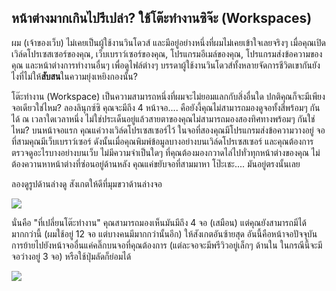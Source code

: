 <?php require("../../entete.php"); ?> <?php require("../../base.php"); ?> <?php require("../../fonctions.php"); ?>

<div id="corps">

<h2>หน้าต่างมากเกินไปรึเปล่า? ใช้โต๊ะทำงานซิจ๊ะ (Workspaces)</h2>

<p>ผม (เจ้าของเว็บ) ไม่เคยเป็นผู้ใช้งานวินโดวส์ และมีอยู่อย่างหนึ่งที่ผมไม่เคยเข้าใจเลยจริงๆ เมื่อคุณเปิดเวิล์ดโปรเซสเซอร์ของคุณ, เว็บเบราว์เซอร์ของคุณ, โปรแกรมอีเมล์ของคุณ, โปรแกรมส่งข้อความของคุณ และหน้าต่างการทำงานอื่นๆ เพื่อดูไฟล์ต่างๆ บรรดาผู้ใช้งานวินโดวส์ทั้งหลายจัดการชีวิตเขากันยังไงที่ไม่ให้<b>สับสน</b>ในความยุ่งเหยิงกองนั้น?</p>

<p>โต๊ะทำงาน (Workspace) เป็นความสามารถหนึ่งที่ผมจะไม่ยอมแลกกับสิ่งอื่นใด ปกติคุณก็จะมีเพียงจอเดียวใช่ไหม? ลองลินุกซ์ซิ คุณจะมีถึง 4 หน้าจอ.... คือยังงี้คุณไม่สามารถมองดูจอทั้งสี่พร้อมๆ กันได้ ณ เวลาใดเวลาหนึ่ง ไม่ใช่ประเด็นอยู่แล้วสายตาของคุณไม่สามารถมองสองทิศทางพร้อมๆ กันใช่ไหม? บนหน้าจอแรก คุณแค่วางเวิล์ดโปรเซสเซอร์ไว้ ในจอที่สองคุณมีโปรแกรมส่งข้อความวางอยู่ จอที่สามคุณมีเว็บเบราว์เซอร์ ดังนั้นเมื่อคุณพิมพ์ข้อมูลบางอย่างบนเวิล์ดโปรเซสเซอร์ และคุณต้องการตรวจดูอะไรบางอย่างบนเว็บ ไม่มีความจำเป็นใดๆ ที่คุณต้องมองกวาดไล่ไปทั่วทุกหน้าต่างของคุณ ไม่ต้องควานหาหน้าต่างที่ซ่อนอยู่ด้านหลัง คุณแค่ขยับจอที่สามมาหา โป๊ะเชะ.... มันอยู่ตรงนั้นเลย</p>

<p>ลองดูรูปด้านล่างดู สังเกตให้ดีที่มุมขวาด้านล่างจอ</p>

<img src="Images/workspaces.png" border="0"/>

<p>นั่นคือ "ที่เปลี่ยนโต๊ะทำงาน" คุณสามารถมองเห็นมันมีถึง 4 จอ (เสมือน) แต่คุณยังสามารถมีได้มากกว่านี้ (ผมใช้อยู่ 12 จอ แต่บางคนมีมากกว่านั้นอีก) ให้สังเกตอันซ้ายสุด อันนี้คือหน้าจอปัจจุบัน การย้ายไปยังหน้าจออื่นแค่คลิ๊กบนจอที่คุณต้องการ (แต่ละจอจะมีพรีวิวอยู่เล็กๆ ด้านใน ในกรณีนี้จะมีจอว่างอยู่ 3 จอ) หรือใช้ปุ่มลัดก็ย่อมได้</p>

<img src="Images/workspaces_full.png" border="0"/>

</div>
</body>
</html>
